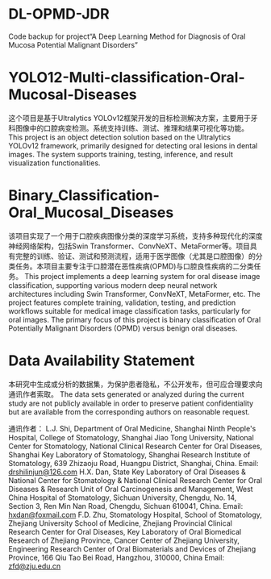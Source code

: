 # DL-OPMD-JDR
Code backup for project“A Deep Learning Method for Diagnosis of Oral Mucosa Potential Malignant Disorders”


# YOLO12-Multi-classification-Oral-Mucosal-Diseases

这个项目是基于Ultralytics YOLOv12框架开发的目标检测解决方案，主要用于牙科图像中的口腔病变检测。系统支持训练、测试、推理和结果可视化等功能。
This project is an object detection solution based on the Ultralytics YOLOv12 framework, primarily designed for detecting oral lesions in dental images. The system supports training, testing, inference, and result visualization functionalities.


# Binary_Classification-Oral_Mucosal_Diseases 

该项目实现了一个用于口腔疾病图像分类的深度学习系统，支持多种现代化的深度神经网络架构，包括Swin Transformer、ConvNeXT、MetaFormer等。项目具有完整的训练、验证、测试和预测流程，适用于医学图像（尤其是口腔图像）的分类任务。本项目主要专注于口腔潜在恶性疾病(OPMD)与口腔良性疾病的二分类任务。
This project implements a deep learning system for oral disease image classification, supporting various modern deep neural network architectures including Swin Transformer, ConvNeXT, MetaFormer, etc. The project features complete training, validation, testing, and prediction workflows suitable for medical image classification tasks, particularly for oral images. The primary focus of this project is binary classification of Oral Potentially Malignant Disorders (OPMD) versus benign oral diseases.

# Data Availability Statement

本研究中生成或分析的数据集，为保护患者隐私，不公开发布，但可应合理要求向通讯作者索取。
The data sets generated or analyzed during the current study are not publicly available in order to preserve patient confidentiality but are available from the corresponding authors on reasonable request.

通讯作者：
L.J. Shi, Department of Oral Medicine, Shanghai Ninth People's Hospital, College of Stomatology, Shanghai Jiao Tong University, National Center for Stomatology, National Clinical Research Center for Oral Diseases, Shanghai Key Laboratory of Stomatology, Shanghai Research Institute of Stomatology, 639 Zhizaoju Road, Huangpu District, Shanghai, China.
Email: drshilinjun@126.com
H.X. Dan, State Key Laboratory of Oral Diseases & National Center for Stomatology & National Clinical Research Center for Oral Diseases & Research Unit of Oral Carcinogenesis and Management, West China Hospital of Stomatology, Sichuan University, Chengdu, No. 14, Section 3, Ren Min Nan Road, Chengdu, Sichuan 610041, China.
Email: hxdan@foxmail.com
F.D. Zhu, Stomatology Hospital, School of Stomatology, Zhejiang University School of Medicine, Zhejiang Provincial Clinical Research Center for Oral Diseases, Key Laboratory of Oral Biomedical Research of Zhejiang Province, Cancer Center of Zhejiang University, Engineering Research Center of Oral Biomaterials and Devices of Zhejiang Province, 166 Qiu Tao Bei Road, Hangzhou, 310000, China
Email: zfd@zju.edu.cn



